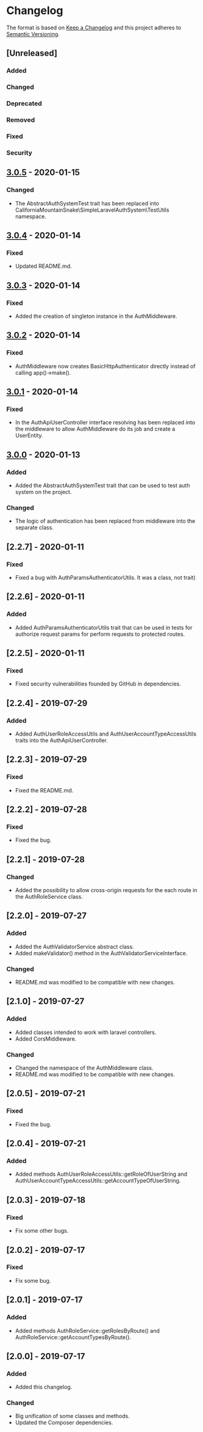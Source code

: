# Changelog
The format is based on [Keep a Changelog](http://keepachangelog.com/en/1.0.0/)
and this project adheres to [Semantic Versioning](http://semver.org/spec/v2.0.0.html).

## [Unreleased]
### Added
### Changed
### Deprecated
### Removed
### Fixed
### Security


## [3.0.5] - 2020-01-15
### Changed
- The AbstractAuthSystemTest trait has been replaced into CaliforniaMountainSnake\SimpleLaravelAuthSystem\TestUtils namespace.

## [3.0.4] - 2020-01-14
### Fixed
- Updated README.md.

## [3.0.3] - 2020-01-14
### Fixed
- Added the creation of singleton instance in the AuthMiddleware.

## [3.0.2] - 2020-01-14
### Fixed
- AuthMiddleware now creates BasicHttpAuthenticator directly instead of calling app()->make().

## [3.0.1] - 2020-01-14
### Fixed
- In the AuthApiUserController interface resolving has been replaced into the middleware to allow AuthMiddleware do its job and create a UserEntity.

## [3.0.0] - 2020-01-13
### Added
- Added the AbstractAuthSystemTest trait that can be used to test auth system on the project.
### Changed
- The logic of authentication has been replaced from middleware into the separate class.

## [2.2.7] - 2020-01-11
### Fixed
- Fixed a bug with AuthParamsAuthenticatorUtils. It was a class, not trait)

## [2.2.6] - 2020-01-11
### Added
- Added AuthParamsAuthenticatorUtils trait that can be used in tests for authorize request params for perform requests to protected routes.

## [2.2.5] - 2020-01-11
### Fixed
- Fixed security vulnerabilities founded by GitHub in dependencies.

## [2.2.4] - 2019-07-29
### Added
- Added AuthUserRoleAccessUtils and AuthUserAccountTypeAccessUtils traits into the AuthApiUserController.

## [2.2.3] - 2019-07-29
### Fixed
- Fixed the README.md.

## [2.2.2] - 2019-07-28
### Fixed
- Fixed the bug.

## [2.2.1] - 2019-07-28
### Changed
- Added the possibility to allow cross-origin requests for the each route in the AuthRoleService class.

## [2.2.0] - 2019-07-27
### Added
- Added the AuthValidatorService abstract class.
- Added makeValidator() method in the AuthValidatorServiceInterface.
### Changed
- README.md was modified to be compatible with new changes.

## [2.1.0] - 2019-07-27
### Added
- Added classes intended to work with laravel controllers.
- Added CorsMiddleware.
### Changed
- Changed the namespace of the AuthMiddleware class.
- README.md was modified to be compatible with new changes.

## [2.0.5] - 2019-07-21
### Fixed
- Fixed the bug.

## [2.0.4] - 2019-07-21
### Added
- Added methods AuthUserRoleAccessUtils::getRoleOfUserString and AuthUserAccountTypeAccessUtils::getAccountTypeOfUserString.

## [2.0.3] - 2019-07-18
### Fixed
- Fix some other bugs.

## [2.0.2] - 2019-07-17
### Fixed
- Fix some bug.

## [2.0.1] - 2019-07-17
### Added
- Added methods AuthRoleService::getRolesByRoute() and AuthRoleService::getAccountTypesByRoute(). 

## [2.0.0] - 2019-07-17
### Added
- Added this changelog.
### Changed
- Big unification of some classes and methods.
- Updated the Composer dependencies.

[3.0.5]: https://github.com/CaliforniaMountainSnake/simple-laravel-auth-system/compare/3.0.4...3.0.5
[3.0.4]: https://github.com/CaliforniaMountainSnake/simple-laravel-auth-system/compare/3.0.3...3.0.4
[3.0.3]: https://github.com/CaliforniaMountainSnake/simple-laravel-auth-system/compare/3.0.2...3.0.3
[3.0.2]: https://github.com/CaliforniaMountainSnake/simple-laravel-auth-system/compare/3.0.1...3.0.2
[3.0.1]: https://github.com/CaliforniaMountainSnake/simple-laravel-auth-system/compare/3.0.0...3.0.1
[3.0.0]: https://github.com/CaliforniaMountainSnake/simple-laravel-auth-system/compare/2.2.7...3.0.0
